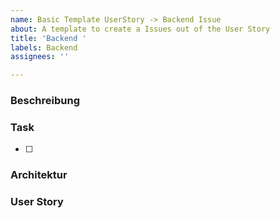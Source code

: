 ```yaml
---
name: Basic Template UserStory -> Backend Issue
about: A template to create a Issues out of the User Story
title: 'Backend '
labels: Backend
assignees: ''

---
```


### Beschreibung


### Task
- [ ] 


### Architektur 


### User Story
